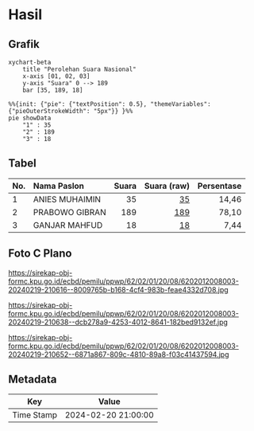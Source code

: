 # Hasil

## Grafik

```mermaid
xychart-beta
    title "Perolehan Suara Nasional"
    x-axis [01, 02, 03]
    y-axis "Suara" 0 --> 189
    bar [35, 189, 18]
```

```mermaid
%%{init: {"pie": {"textPosition": 0.5}, "themeVariables": {"pieOuterStrokeWidth": "5px"}} }%%
pie showData
    "1" : 35
    "2" : 189
    "3" : 18
```

## Tabel

| No. | Nama Paslon    | Suara | Suara (raw) | Persentase |
|:--- |:-------------- | -----:| -----------:| ----------:|
| 1   | ANIES MUHAIMIN | 35    | [35][p-1]   | 14,46      |
| 2   | PRABOWO GIBRAN | 189   | [189][p-2]  | 78,10      |
| 3   | GANJAR MAHFUD  | 18    | [18][p-3]   | 7,44       |


[p-1]: https://github.com/gigit-pemilu/pemilu-2024/blob/main/pilpres/hitung-suara/sub/62-kalimantan-tengah/sub/02-kotawaringin-timur/sub/01-kota-besi/sub/2008-kandan/sub/003-tps/sub/paslon-1.txt
[p-2]: https://github.com/gigit-pemilu/pemilu-2024/blob/main/pilpres/hitung-suara/sub/62-kalimantan-tengah/sub/02-kotawaringin-timur/sub/01-kota-besi/sub/2008-kandan/sub/003-tps/sub/paslon-2.txt
[p-3]: https://github.com/gigit-pemilu/pemilu-2024/blob/main/pilpres/hitung-suara/sub/62-kalimantan-tengah/sub/02-kotawaringin-timur/sub/01-kota-besi/sub/2008-kandan/sub/003-tps/sub/paslon-3.txt

## Foto C Plano

https://sirekap-obj-formc.kpu.go.id/ecbd/pemilu/ppwp/62/02/01/20/08/6202012008003-20240219-210616--8009765b-b168-4cf4-983b-feae4332d708.jpg

https://sirekap-obj-formc.kpu.go.id/ecbd/pemilu/ppwp/62/02/01/20/08/6202012008003-20240219-210638--dcb278a9-4253-4012-8641-182bed9132ef.jpg

https://sirekap-obj-formc.kpu.go.id/ecbd/pemilu/ppwp/62/02/01/20/08/6202012008003-20240219-210652--6871a867-809c-4810-89a8-f03c41437594.jpg


## Metadata

| Key        | Value               |
| ---------- | ------------------- |
| Time Stamp | 2024-02-20 21:00:00 |



